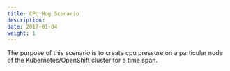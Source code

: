 ```yaml
---
title: CPU Hog Scenario
description: 
date: 2017-01-04
weight: 1
---
```


The purpose of this scenario is to create cpu pressure on a particular node of the Kubernetes/OpenShift cluster for a time span.
